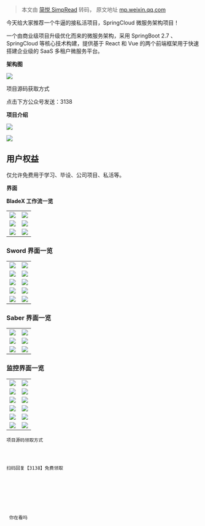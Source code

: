 > 本文由 [简悦 SimpRead](http://ksria.com/simpread/) 转码， 原文地址 [mp.weixin.qq.com](https://mp.weixin.qq.com/s/REUCloJ7guQIt37iIoWTJQ)

今天给大家推荐一个牛逼的接私活项目，SpringCloud 微服务架构项目！

一个由商业级项目升级优化而来的微服务架构，采用 SpringBoot 2.7 、SpringCloud 等核心技术构建，提供基于 React 和 Vue 的两个前端框架用于快速搭建企业级的 SaaS 多租户微服务平台。

**架构图**  

![](https://mmbiz.qpic.cn/mmbiz_png/wxcY9TH8dPtcibLicWnDhanib4bFkS4AdeK9xcB2Wc7OGksCwU9nrNXFSVPU53zRriaQYVuYgvLiaOTTxgMXEC2XOFQ/640?wx_fmt=png)

项目源码获取方式

点击下方公众号发送：3138

**项目介绍**

![](https://mmbiz.qpic.cn/sz_mmbiz_png/GpcH5Yqqj0m39Ae1aU2Ud7pXaIUbZ7rQuDwianJGEzbCdz9icQgNW1NlW4aHqOOpm4kaR4fw3qFlMpuEL07alQTA/640?wx_fmt=png&from=appmsg)

![](https://mmbiz.qpic.cn/sz_mmbiz_png/GpcH5Yqqj0m39Ae1aU2Ud7pXaIUbZ7rQibldKia8BMiap0biaJgjFMibW74cQ4ADZQAqTPbm5Y2uSicOFPdo1mF03LTA/640?wx_fmt=png&from=appmsg)

**用户权益**
--------

仅允许免费用于学习、毕设、公司项目、私活等。

  

**界面**

**BladeX 工作流一览**

<table data-tool="mdnice编辑器"><tbody><tr data-style="border-width: 1px 0px 0px; border-right-style: initial; border-bottom-style: initial; border-left-style: initial; border-right-color: initial; border-bottom-color: initial; border-left-color: initial; border-top-style: solid; border-top-color: rgb(204, 204, 204); background-color: white;"><td data-style="font-size: 16px; border-color: rgb(204, 204, 204); min-width: 85px;"><img class="" src="https://mmbiz.qpic.cn/mmbiz_png/wxcY9TH8dPtcibLicWnDhanib4bFkS4AdeK0pQONaU4cCzdrCfK7ibKeHJ7NkBgr07ibLDYlBRb5MVBaWBcDPhmNvWg/640?wx_fmt=png"></td><td data-style="font-size: 16px; border-color: rgb(204, 204, 204); min-width: 85px;"><img class="" src="https://mmbiz.qpic.cn/mmbiz_png/wxcY9TH8dPtcibLicWnDhanib4bFkS4AdeKkguFAMfK4ocqha2wJpKkHpZzkFywZYaLcj2oFT5iaJPxxFkDKVSQWicw/640?wx_fmt=png"></td></tr><tr data-style="border-width: 1px 0px 0px; border-right-style: initial; border-bottom-style: initial; border-left-style: initial; border-right-color: initial; border-bottom-color: initial; border-left-color: initial; border-top-style: solid; border-top-color: rgb(204, 204, 204); background-color: rgb(248, 248, 248);"><td data-style="font-size: 16px; border-color: rgb(204, 204, 204); min-width: 85px;"><img class="" src="https://mmbiz.qpic.cn/mmbiz_png/wxcY9TH8dPtcibLicWnDhanib4bFkS4AdeKiaPtoylmfZL8RqG9SAEOpjgazhFnBibvDOek28Oa17SqmLyEgib76zzNA/640?wx_fmt=png"></td><td data-style="font-size: 16px; border-color: rgb(204, 204, 204); min-width: 85px;"><img class="" src="https://mmbiz.qpic.cn/mmbiz_png/wxcY9TH8dPtcibLicWnDhanib4bFkS4AdeKTgglvP0tDGcBJNGZ8hiaqXwB2AWR6I48wLk1Zf26ia66stgzknqMKgWQ/640?wx_fmt=png"></td></tr><tr data-style="border-width: 1px 0px 0px; border-right-style: initial; border-bottom-style: initial; border-left-style: initial; border-right-color: initial; border-bottom-color: initial; border-left-color: initial; border-top-style: solid; border-top-color: rgb(204, 204, 204); background-color: white;"><td data-style="font-size: 16px; border-color: rgb(204, 204, 204); min-width: 85px;"><img class="" src="https://mmbiz.qpic.cn/mmbiz_png/wxcY9TH8dPtcibLicWnDhanib4bFkS4AdeKUX5NiazU88VmRbumLD9KgFshOicOSibEZopRQqyh3RvHCI4vXuftASUnQ/640?wx_fmt=png"></td><td data-style="font-size: 16px; border-color: rgb(204, 204, 204); min-width: 85px;"><img class="" src="https://mmbiz.qpic.cn/mmbiz_png/wxcY9TH8dPtcibLicWnDhanib4bFkS4AdeKUMOy6NhryoNibAkWumZYYBdibfYDGG4WmsBiaJwhXYzUEgd4xwGDDNdfA/640?wx_fmt=png"></td></tr></tbody></table>

###   

### **Sword 界面一览**

<table data-tool="mdnice编辑器"><tbody><tr data-style="border-width: 1px 0px 0px; border-right-style: initial; border-bottom-style: initial; border-left-style: initial; border-right-color: initial; border-bottom-color: initial; border-left-color: initial; border-top-style: solid; border-top-color: rgb(204, 204, 204); background-color: white;"><td data-style="font-size: 16px; border-color: rgb(204, 204, 204); min-width: 85px;"><img class="" src="https://mmbiz.qpic.cn/mmbiz_png/wxcY9TH8dPtcibLicWnDhanib4bFkS4AdeK30BAe6BcLX8bJlnfqgvrcLdmrSicFfQSLqB7LZIc16sbJpbnEw7kd4Q/640?wx_fmt=png"></td><td data-style="font-size: 16px; border-color: rgb(204, 204, 204); min-width: 85px;"><img class="" src="https://mmbiz.qpic.cn/mmbiz_png/wxcY9TH8dPtcibLicWnDhanib4bFkS4AdeK1fRw7enBVbxYGcOiccvJ3riaCudqUSe5BgI6N3yrfrSvNs7r7H9M9vtg/640?wx_fmt=png"></td></tr><tr data-style="border-width: 1px 0px 0px; border-right-style: initial; border-bottom-style: initial; border-left-style: initial; border-right-color: initial; border-bottom-color: initial; border-left-color: initial; border-top-style: solid; border-top-color: rgb(204, 204, 204); background-color: rgb(248, 248, 248);"><td data-style="font-size: 16px; border-color: rgb(204, 204, 204); min-width: 85px;"><img class="" src="https://mmbiz.qpic.cn/mmbiz_png/wxcY9TH8dPtcibLicWnDhanib4bFkS4AdeKMSJ9icibtiaXR8icI0L1MbBD8uZeGRA9HsKz4P2cuuAzHJJKYl0NBYMMXQ/640?wx_fmt=png"></td><td data-style="font-size: 16px; border-color: rgb(204, 204, 204); min-width: 85px;"><img class="" src="https://mmbiz.qpic.cn/mmbiz_png/wxcY9TH8dPtcibLicWnDhanib4bFkS4AdeK7zoWJQviblkIic375MiaJVNiavOQqI7icWNbTChJpZn7ShrMicFAvQ0LiaV7A/640?wx_fmt=png"></td></tr><tr data-style="border-width: 1px 0px 0px; border-right-style: initial; border-bottom-style: initial; border-left-style: initial; border-right-color: initial; border-bottom-color: initial; border-left-color: initial; border-top-style: solid; border-top-color: rgb(204, 204, 204); background-color: white;"><td data-style="font-size: 16px; border-color: rgb(204, 204, 204); min-width: 85px;"><img class="" src="https://mmbiz.qpic.cn/mmbiz_png/wxcY9TH8dPtcibLicWnDhanib4bFkS4AdeKHxsBSibpATRzicYyJTt6iaTbYwIXUnhPmiclcicFUXkTpgB2WibRN5vwfp2A/640?wx_fmt=png"></td><td data-style="font-size: 16px; border-color: rgb(204, 204, 204); min-width: 85px;"><img class="" src="https://mmbiz.qpic.cn/mmbiz_png/wxcY9TH8dPtcibLicWnDhanib4bFkS4AdeKicxEWDU1bgdbwJBZhce8WpjPhTT4KTlibyq7LnSmeibgx3WWY5XLuu72g/640?wx_fmt=png"></td></tr><tr data-style="border-width: 1px 0px 0px; border-right-style: initial; border-bottom-style: initial; border-left-style: initial; border-right-color: initial; border-bottom-color: initial; border-left-color: initial; border-top-style: solid; border-top-color: rgb(204, 204, 204); background-color: rgb(248, 248, 248);"><td data-style="font-size: 16px; border-color: rgb(204, 204, 204); min-width: 85px;"><img class="" src="https://mmbiz.qpic.cn/mmbiz_png/wxcY9TH8dPtcibLicWnDhanib4bFkS4AdeKvibEg3QYoFfcMNq9Hak91TIoNvYUZickdWicG3peWYrFKFGnSDEUMrNbA/640?wx_fmt=png"></td><td data-style="font-size: 16px; border-color: rgb(204, 204, 204); min-width: 85px;"><img class="" src="https://mmbiz.qpic.cn/mmbiz_png/wxcY9TH8dPtcibLicWnDhanib4bFkS4AdeKX55SyFQLARAo41VzcgPU45F2S5hFXlRf39dVVhtC2Kk4cELPkribAyQ/640?wx_fmt=png"></td></tr><tr data-style="border-width: 1px 0px 0px; border-right-style: initial; border-bottom-style: initial; border-left-style: initial; border-right-color: initial; border-bottom-color: initial; border-left-color: initial; border-top-style: solid; border-top-color: rgb(204, 204, 204); background-color: white;"><td data-style="font-size: 16px; border-color: rgb(204, 204, 204); min-width: 85px;"><img class="" src="https://mmbiz.qpic.cn/mmbiz_png/wxcY9TH8dPtcibLicWnDhanib4bFkS4AdeKceVV3icnsFhspo3uVsLsN84bNlm4FR3niaGM3Gso5TycflOIh3geGjnw/640?wx_fmt=png"></td><td data-style="font-size: 16px; border-color: rgb(204, 204, 204); min-width: 85px;"><img class="" src="https://mmbiz.qpic.cn/mmbiz_png/wxcY9TH8dPtcibLicWnDhanib4bFkS4AdeKDM7YUdaHqH4L2PWNv8qusNUCPGzSPeVNuJNdXL0XrYgbroCMWEzTgw/640?wx_fmt=png"></td></tr></tbody></table>

###   

### **Saber 界面一览**

<table data-tool="mdnice编辑器"><tbody><tr data-style="border-width: 1px 0px 0px; border-right-style: initial; border-bottom-style: initial; border-left-style: initial; border-right-color: initial; border-bottom-color: initial; border-left-color: initial; border-top-style: solid; border-top-color: rgb(204, 204, 204); background-color: white;"><td data-style="font-size: 16px; border-color: rgb(204, 204, 204); min-width: 85px;"><img class="" src="https://mmbiz.qpic.cn/mmbiz_png/wxcY9TH8dPtcibLicWnDhanib4bFkS4AdeKQfiaZFob3qsSjkRbPhwwUZAKLR6rdzFllCgDfx1VqdDc1YxNgMniaJKQ/640?wx_fmt=png"></td><td data-style="font-size: 16px; border-color: rgb(204, 204, 204); min-width: 85px;"><img class="" src="https://mmbiz.qpic.cn/mmbiz_png/wxcY9TH8dPtcibLicWnDhanib4bFkS4AdeKibjoQaic80BUE7aS75LroLI0J0HV7M4u1S3oPCyoO7xaRJHRTuOJYwEA/640?wx_fmt=png"></td></tr><tr data-style="border-width: 1px 0px 0px; border-right-style: initial; border-bottom-style: initial; border-left-style: initial; border-right-color: initial; border-bottom-color: initial; border-left-color: initial; border-top-style: solid; border-top-color: rgb(204, 204, 204); background-color: rgb(248, 248, 248);"><td data-style="font-size: 16px; border-color: rgb(204, 204, 204); min-width: 85px;"><img class="" src="https://mmbiz.qpic.cn/mmbiz_png/wxcY9TH8dPtcibLicWnDhanib4bFkS4AdeKa3k0UdEFby88cibhz2PyUFBib9dRZhKtKVPyjB96VPkqouMj495Nx0DQ/640?wx_fmt=png"></td><td data-style="font-size: 16px; border-color: rgb(204, 204, 204); min-width: 85px;"><img class="" src="https://mmbiz.qpic.cn/mmbiz_png/wxcY9TH8dPtcibLicWnDhanib4bFkS4AdeKK4rwtSnFgOLFDrrjcZBZYq8DolEo9aP7Xf5DWjicjP9yhbE794K6V8g/640?wx_fmt=png"></td></tr><tr data-style="border-width: 1px 0px 0px; border-right-style: initial; border-bottom-style: initial; border-left-style: initial; border-right-color: initial; border-bottom-color: initial; border-left-color: initial; border-top-style: solid; border-top-color: rgb(204, 204, 204); background-color: white;"><td data-style="font-size: 16px; border-color: rgb(204, 204, 204); min-width: 85px;"><img class="" src="https://mmbiz.qpic.cn/mmbiz_png/wxcY9TH8dPtcibLicWnDhanib4bFkS4AdeKU8N4TO9JibvqMZS81kmS9QbJ4WTOPNPxcgkS9DuGfq69FfYQ35PENGQ/640?wx_fmt=png"></td><td data-style="font-size: 16px; border-color: rgb(204, 204, 204); min-width: 85px;"><img class="" src="https://mmbiz.qpic.cn/mmbiz_png/wxcY9TH8dPtcibLicWnDhanib4bFkS4AdeKOAiaSTUXbqLX1Vsz04rdGuSDmTOzW7uU3vqL0wuC5Ciaib8lfMP15QO3Q/640?wx_fmt=png"></td></tr></tbody></table>

###   

### **监控界面一览**

<table data-tool="mdnice编辑器"><tbody><tr data-style="border-width: 1px 0px 0px; border-right-style: initial; border-bottom-style: initial; border-left-style: initial; border-right-color: initial; border-bottom-color: initial; border-left-color: initial; border-top-style: solid; border-top-color: rgb(204, 204, 204); background-color: white;"><td data-style="font-size: 16px; border-color: rgb(204, 204, 204); min-width: 85px;"><img class="" src="https://mmbiz.qpic.cn/mmbiz_png/wxcY9TH8dPtcibLicWnDhanib4bFkS4AdeKNu2TkY93INPicGI6ol5CWFzzWeztAJvicC9Td5PTtw98mY2y31FIdmNw/640?wx_fmt=png"></td><td data-style="font-size: 16px; border-color: rgb(204, 204, 204); min-width: 85px;"><img class="" src="https://mmbiz.qpic.cn/mmbiz_png/wxcY9TH8dPtcibLicWnDhanib4bFkS4AdeKMoCJvUIcqggmaKCvWLa1EibuyT3CI8iaj9TXdUdxfNBCdGVxTJFFB8iaw/640?wx_fmt=png"></td></tr><tr data-style="border-width: 1px 0px 0px; border-right-style: initial; border-bottom-style: initial; border-left-style: initial; border-right-color: initial; border-bottom-color: initial; border-left-color: initial; border-top-style: solid; border-top-color: rgb(204, 204, 204); background-color: rgb(248, 248, 248);"><td data-style="font-size: 16px; border-color: rgb(204, 204, 204); min-width: 85px;"><img class="" src="https://mmbiz.qpic.cn/mmbiz_png/wxcY9TH8dPtcibLicWnDhanib4bFkS4AdeK6MqUxQbVkpMtgINkAUyfzPDns2TzE2rQFaQR59eOzRC2N2Aibqfx9pg/640?wx_fmt=png"></td><td data-style="font-size: 16px; border-color: rgb(204, 204, 204); min-width: 85px;"><img class="" src="https://mmbiz.qpic.cn/mmbiz_png/wxcY9TH8dPtcibLicWnDhanib4bFkS4AdeKsjbp7oIVKC9lIehQH3QYarbqkadU5uwGEecUk7DcOLZQSvTibVlzR6A/640?wx_fmt=png"></td></tr><tr data-style="border-width: 1px 0px 0px; border-right-style: initial; border-bottom-style: initial; border-left-style: initial; border-right-color: initial; border-bottom-color: initial; border-left-color: initial; border-top-style: solid; border-top-color: rgb(204, 204, 204); background-color: white;"><td data-style="font-size: 16px; border-color: rgb(204, 204, 204); min-width: 85px;"><img class="" src="https://mmbiz.qpic.cn/mmbiz_png/wxcY9TH8dPtcibLicWnDhanib4bFkS4AdeKKp6RlS5Ggy6utflDOxzpeBWsRHA9T4eEqoriastItuibpqBDuLVwZLDg/640?wx_fmt=png"></td><td data-style="font-size: 16px; border-color: rgb(204, 204, 204); min-width: 85px;"><img class="" src="https://mmbiz.qpic.cn/mmbiz_png/wxcY9TH8dPtcibLicWnDhanib4bFkS4AdeKeWjLUsEMAcrPMRKf0n0YVWIpUfibpEwvjlFJrbtkkWEGiahkz17Yumkw/640?wx_fmt=png"></td></tr><tr data-style="border-width: 1px 0px 0px; border-right-style: initial; border-bottom-style: initial; border-left-style: initial; border-right-color: initial; border-bottom-color: initial; border-left-color: initial; border-top-style: solid; border-top-color: rgb(204, 204, 204); background-color: rgb(248, 248, 248);"><td data-style="font-size: 16px; border-color: rgb(204, 204, 204); min-width: 85px;"><img class="" src="https://mmbiz.qpic.cn/mmbiz_png/wxcY9TH8dPtcibLicWnDhanib4bFkS4AdeKVfxGQ40Lr6jqsUshU4IWzVO0ibxmFE4pYjibia2284wktunJzfiaZibmM0A/640?wx_fmt=png"></td><td data-style="font-size: 16px; border-color: rgb(204, 204, 204); min-width: 85px;"><img class="" src="https://mmbiz.qpic.cn/mmbiz_png/wxcY9TH8dPtcibLicWnDhanib4bFkS4AdeKL8oYhIbyuYpkiceGdyiaaAdPExhwujo0fFUwBugRgYiaTKUdA4OYcbtQg/640?wx_fmt=png"></td></tr><tr data-style="border-width: 1px 0px 0px; border-right-style: initial; border-bottom-style: initial; border-left-style: initial; border-right-color: initial; border-bottom-color: initial; border-left-color: initial; border-top-style: solid; border-top-color: rgb(204, 204, 204); background-color: white;"><td data-style="font-size: 16px; border-color: rgb(204, 204, 204); min-width: 85px;"><img class="" src="https://mmbiz.qpic.cn/mmbiz_png/wxcY9TH8dPtcibLicWnDhanib4bFkS4AdeKMVMUetx2FnVwx7kEt9VPaiavtQkjXmdoUhWOM1f5uNuXGMXSiboNBlWA/640?wx_fmt=png"></td><td data-style="font-size: 16px; border-color: rgb(204, 204, 204); min-width: 85px;"><img class="" src="https://mmbiz.qpic.cn/mmbiz_png/wxcY9TH8dPtcibLicWnDhanib4bFkS4AdeKkdwibrREKgUtoec6WMOVBGpQCFtefb2EZNozsL77jPd601PYIKOGetg/640?wx_fmt=png"></td></tr><tr data-style="border-width: 1px 0px 0px; border-right-style: initial; border-bottom-style: initial; border-left-style: initial; border-right-color: initial; border-bottom-color: initial; border-left-color: initial; border-top-style: solid; border-top-color: rgb(204, 204, 204); background-color: rgb(248, 248, 248);"><td data-style="font-size: 16px; border-color: rgb(204, 204, 204); min-width: 85px;"><img class="" src="https://mmbiz.qpic.cn/mmbiz_png/wxcY9TH8dPtcibLicWnDhanib4bFkS4AdeKaa7tpO9sHJicG2XOl4Nm9IKbDdKbbauMiakN0qNngXuGp03WEq6pwpMQ/640?wx_fmt=png"></td><td data-style="font-size: 16px; border-color: rgb(204, 204, 204); min-width: 85px; word-break: break-all;"><img class="" src="https://mmbiz.qpic.cn/mmbiz_png/wxcY9TH8dPtcibLicWnDhanib4bFkS4AdeKXrqZAeveJIl246nug4nhbAuJVyVRnplbMCAtaksCLY5QQIPlic5DfCQ/640?wx_fmt=png"></td></tr></tbody></table>

```
项目源码领取方式




扫码回复【3138】免费领取








 你在看吗

```